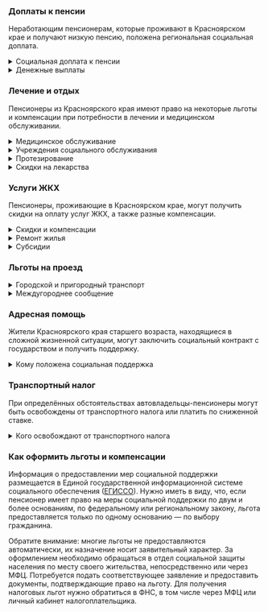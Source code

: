 ### Доплаты к пенсии
Неработающим пенсионерам, которые проживают в Красноярском крае и получают низкую пенсию, положена региональная социальная доплата.
<details>
<summary>Социальная доплата к пенсии</summary>
В Красноярском крае региональный прожиточный минимум пенсионера превышает общефедеральный. В этом регионе неработающим пенсионерам с низким размером пенсии производится региональная социальная доплата к пенсии до прожиточного минимума пенсионера (до 10 963 рублей в 2021 году).

Для назначения выплаты необходимо обращаться в органы социальной защиты населения. С 2022 года доплата будет назначаться автоматически — по данным ПФР.
</details>
<details>
<summary>Денежные выплаты</summary>
Если пенсионер относится к льготной категории, ему полагается ежемесячная денежная выплата (ЕДВ), которая регулярно индексируется.
В [Красноярском](https://docs.cntd.ru/document/985007825) крае ежемесячная денежная выплата в сумме 180 рублей полагается гражданам пожилого возраста, не относящимся к льготным категориям. Она назначается пенсионерам, а также мужчинам старше 60 лет и женщинам старше 55 лет, имеющим стаж не менее 15 лет. Если гражданин проработал на Крайнем Севере не менее 15 лет или на приравненных местностях не менее 20 лет, он получает выплату при достижении возраста 55 и 50 лет (мужчины и женщины соответственно). ЕДВ ветеранов труда, тружеников тыла и жертв политических репрессий составляет 489 рублей, а ветераны труда края получают 359 рублей. Детям погибших защитников Отечества (пенсионерам, не достигшим 18 лет по состоянию на 3 сентября 1945 года, один из родителей которых погиб или пропал без вести в годы ВОВ) полагается ежемесячная выплата по 400 рублей, а ко Дню Победы — по 1000 рублей.
</details>

### Лечение и отдых
Пенсионеры из Красноярского края имеют право на некоторые льготы и компенсации при потребности в лечении и медицинском обслуживании.
<details>
<summary>Медицинское обслуживание</summary>
Ветераны труда и труженики тыла сохраняют право на обслуживание в поликлиниках и других медицинских учреждениях, к которым они были прикреплены в период работы до выхода на пенсию. Оказание медицинской помощи вне очереди полагается жертвам политических репрессий, ветеранам труда и труженикам.
</details>
<details>
<summary>Учреждения социального обслуживания</summary>
Внеочередной приём в дома-интернаты для престарелых и инвалидов, учреждения социального обслуживания предоставляется труженикам тыла, реабилитированным и пострадавшим от репрессий пенсионерам.
</details>
<details>
<summary>Протезирование</summary>
Бесплатное изготовление и ремонт зубных протезов полагается труженикам тыла и реабилитированным пенсионерам. Льгота не распространяется на расходы по оплате стоимости драгоценных металлов и металлокерамики. </details>
<details>
<summary>Скидки на лекарства</summary>
Стоимость лекарственных средств, приобретаемых по рецептам врача, снижается на 50% для тружеников тыла и жертв политических репрессий. Приобрести лекарства за половину стоимости могут также пенсионеры и пожилые граждане, имеющие необходимый стаж, ветераны труда и ветераны труда края.
</details>

### Услуги ЖКХ
Пенсионеры, проживающие в Красноярском крае, могут получить скидки на оплату услуг ЖКХ, а также разные компенсации. 
<details>
<summary>Скидки и компенсации</summary>
В [Красноярском](https://docs.cntd.ru/document/985007825) крае труженикам тыла, ветеранам труда и ветеранам труда края выплачивают компенсацию в размере 50% расходов на оплату жилого помещения и коммунальных услуг.

Компенсацию предоставляют в пределах утверждённых нормативов потребления. Льготу получают также члены семьи, совместно проживающие с жертвами политических репрессий, и иждивенцы ветеранов труда.

Одинокие неработающие пенсионеры по достижении 70 лет освобождаются от взносов на капремонт на 50%, а с 80-летнего возраста — полностью. Льгота распространяется также на граждан указанного возраста, семья которых состоит из неработающих граждан пенсионного возраста (мужчины — старше 60 лет, женщины — 55). Компенсация рассчитывается, исходя из установленного в регионе минимального взноса на капремонт за 1 кв. метр и размера стандарта нормативной площади жилого помещения.
</details>
<details>
<summary>Ремонт жилья</summary>
В Красноярском крае можно получить [материальную помощь](https://docs.cntd.ru/document/465805008) на ремонт жилья, ремонт печного отопления и электропроводки. Она полагается малоимущим с доходом ниже 1,5 прожиточных минимума, одиноко проживающим неработающим гражданам пожилого возраста (мужчинам — старше 55 лет, женщинам — 50 лет), инвалидам I и II групп или одиноко проживающим супружеским парам, где оба супруга находятся в пожилом возрасте и не работают либо являются инвалидами I или II группы. Размер материальной помощи зависит от городского округа или муниципального района и составляет от 10 000 до 15 000 рублей.
</details>
<details>
<summary>Субсидии</summary>
В [Красноярском](https://docs.cntd.ru/document/985007860) крае доля затрат на ЖКУ для оформления субсидии для одиноко проживающих пенсионеров и инвалидов, а также семей, состоящих из пенсионеров и инвалидов, зависит от уровня их дохода. Так, при доходе до 1 прожиточного минимума оформить субсидию можно при тратах более 5%; если доходы не превышают 1,8 прожиточного минимума, доля расходов варьируется от 6 до 13%. Пенсионеры, чьи доходы составляют от 1,8 до 5 прожиточных минимумов, получают право на субсидию при расходах на «коммуналку» от 13 до 15%. Остальные оформить субсидию смогут при плате за ЖКУ более 22%.
</details>

### Льготы на проезд
<details>
<summary>Городской и пригородный транспорт</summary>
В [Красноярском](https://docs.cntd.ru/document/985007825) крае проезд по социальной карте на городском наземном электрическом и автомобильном транспорте на маршрутах городского, пригородного и междугороднего сообщения полагается пенсионерам и пожилым гражданам, имеющим необходимый стаж, ветеранам труда и ветеранам труда края, труженикам тыла и жертвам политических репрессий. Реабилитированные и пострадавшие от репрессий пенсионеры имеют право [бесплатного](https://docs.cntd.ru/document/985007829) проезда на железнодорожном транспорте пригородного сообщения, а труженики тыла и ветераны труда — за 50% стоимости. Пенсионеры, пожилые граждане, имеющие необходимый стаж, и ветераны труда края ездят за половину стоимости на пригородных электричках в период с 1 мая по 30 сентября.
</details>
<details>
<summary>Междугороднее сообщение</summary>
В [Красноярском](https://docs.cntd.ru/document/465805008) крае реабилитированному пенсионеру компенсируется стоимость проезда в сумме не более 12 000 рублей, а если до пункта назначения можно добраться только воздушным или водным транспортом — не более 25 000 рублей.
</details>


### Адресная помощь
Жители Красноярского края старшего возраста, находящиеся в сложной жизненной ситуации, могут заключить социальный контракт с государством и получить поддержку.
<details>
<summary>Кому положена социальная поддержка</summary>
Пенсионерам, оказавшимся в трудной жизненной ситуации по не зависящим от них причинам или в связи со стихийным бедствием, экстремальной ситуацией, оказывается адресная помощь. Она предоставляется путём выплаты пособий либо в натуральной форме (обеспечение одеждой, обувью, лекарствами, организация лечения и ухода, проведение ремонта жилья или установка приборов учёта и пр.). С нуждающимися пенсионерами может быть заключён социальный контракт.
</details>

### Транспортный налог
При определённых обстоятельствах автовладельцы-пенсионеры могут быть освобождены от транспортного налога или платить по сниженной ставке. 
<details>
<summary>Кого освобождают от транспортного налога</summary>
В [Красноярском](https://www.nalog.gov.ru/rn77/service/tax/d1114938/) крае пенсионеры и те, кто должен был уйти на пенсию по ранее действовавшему законодательству, уплачивают налог в размере 10% на: легковое авто до 150 л. с.; мотоцикл (мотороллер) до 40 л. с.; другие самоходные ТС, машины и механизмы на пневматическом и гусеничном ходу; снегоходы (мотосани) до 50 л. с.; катера, моторные лодки и другие водные ТС до 100 л. с. Льгота предоставляется на два транспортных средства разных видов, по выбору налогоплательщика. Пенсионеры, инвалиды, ветераны и инвалиды ВОВ и боевых действий, граждане, пострадавшие от радиации, освобождаются от налога на транспортное средство с мощностью двигателя до 100 л. с. При владении ТС с большей мощностью транспортный налог указанными категориями льготников уплачивается как разница между суммой налога на ТС и суммой налога на ТС мощностью 100 л. с.
</details>

### Как оформить льготы и компенсации 
Информация о предоставлении мер социальной поддержки размещается в Единой государственной информационной системе социального обеспечения ([ЕГИССО](http://egisso.ru/site/client/#/)). Нужно иметь в виду, что, если пенсионер имеет право на меры социальной поддержки по двум и более основаниям, по федеральному или региональному закону, льгота предоставляется только по одному основанию — по выбору гражданина.

Обратите внимание: многие льготы не предоставляются автоматически, их назначение носит заявительный характер. За оформлением необходимо обращаться в отдел социальной защиты населения по месту своего жительства, непосредственно или через МФЦ. Потребуется подать соответствующее заявление и предоставить документы, подтверждающие право на льготу. Для получения налоговых льгот нужно обратиться в ФНС, в том числе через МФЦ или личный кабинет налогоплательщика.
